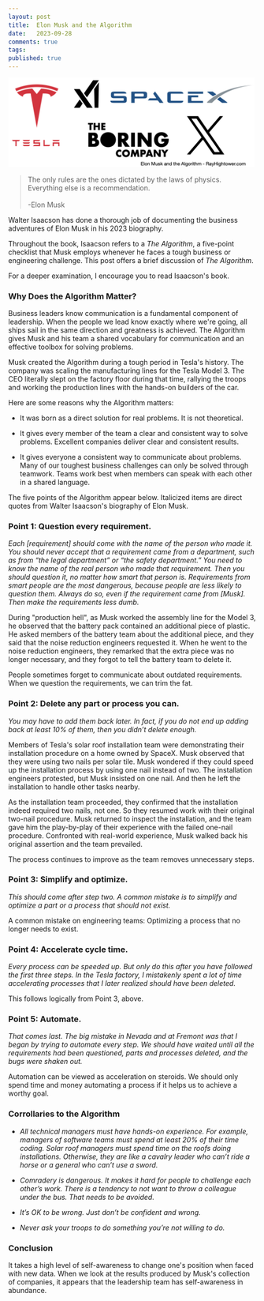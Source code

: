 ```yaml
---
layout: post
title:  Elon Musk and the Algorithm
date:   2023-09-28
comments: true
tags: 
published: true
---
```


<a href="/blog/2023/09/28/elon-musk-and-the-algorithm/"><img src="/images/elon_musk_algorithm.png" width="500" alt="Elon Musk and the Algorithm" title="Elon Musk and the Algorithm" /></a>

>The only rules are the ones dictated by the laws of physics. Everything else is a recommendation.<br/>&nbsp;<br/>-Elon Musk

Walter Isaacson has done a thorough job of documenting the business adventures of Elon Musk in his 2023 biography.

Throughout the book, Isaacson refers to a _The Algorithm_, a five-point checklist that Musk employs whenever he faces a tough business or engineering challenge. This post offers a brief discussion of _The Algorithm_. 

For a deeper examination, I encourage you to read Isaacson's book.

<!--more-->

### Why Does the Algorithm Matter?

Business leaders know communication is a fundamental component of leadership. When the people we lead know exactly where we're going, all ships sail in the same direction and greatness is achieved. The Algorithm gives Musk and his team a shared vocabulary for communication and an effective toolbox for solving problems.

Musk created the Algorithm during a tough period in Tesla's history. The company was scaling the manufacturing lines for the Tesla Model 3. The CEO literally slept on the factory floor during that time, rallying the troops and working the production lines with the hands-on builders of the car. 

Here are some reasons why the Algorithm matters:

* It was born as a direct solution for real problems. It is not theoretical.

* It gives every member of the team a clear and consistent way to solve problems. Excellent companies deliver clear and consistent results.

* It gives everyone a consistent way to communicate about problems. Many of our toughest business challenges can only be solved through teamwork. Teams work best when members can speak with each other in a shared language.

The five points of the Algorithm appear below. Italicized items are direct quotes from Walter Isaacson's biography of Elon Musk. 

### Point 1: Question every requirement. 

_Each [requirement] should come with the name of the person who made it. You should never accept that a requirement came from a department, such as from “the legal department” or “the safety department.” You need to know the name of the real person who made that requirement. Then you should question it, no matter how smart that person is. Requirements from smart people are the most dangerous, because people are less likely to question them. Always do so, even if the requirement came from [Musk]. Then make the requirements less dumb._

During "production hell", as Musk worked the assembly line for the Model 3, he observed that the battery pack contained an additional piece of plastic. He asked members of the battery team about the additional piece, and they said that the noise reduction engineers requested it. When he went to the noise reduction engineers, they remarked that the extra piece was no longer necessary, and they forgot to tell the battery team to delete it.

People sometimes forget to communicate about outdated requirements. When we question the requirements, we can trim the fat.

### Point 2: Delete any part or process you can. 

_You may have to add them back later. In fact, if you do not end up adding back at least 10% of them, then you didn’t delete enough._ 

Members of Tesla's solar roof installation team were demonstrating their installation procedure on a home owned by SpaceX. Musk observed that they were using two nails per solar tile. Musk wondered if they could speed up the installation process by using one nail instead of two. The installation engineers protested, but Musk insisted on one nail. And then he left the installation to handle other tasks nearby.

As the installation team proceeded, they confirmed that the installation indeed required two nails, not one. So they resumed work with their original two-nail procedure. Musk returned to inspect the installation, and the team gave him the play-by-play of their experience with the failed one-nail procedure. Confronted with real-world experience, Musk walked back his original assertion and the team prevailed. 

The process continues to improve as the team removes unnecessary steps.

### Point 3: Simplify and optimize. 

_This should come after step two. A common mistake is to simplify and optimize a part or a process that should not exist._

A common mistake on engineering teams: Optimizing a process that no longer needs to exist.

### Point 4: Accelerate cycle time. 

_Every process can be speeded up. But only do this after you have followed the first three steps. In the Tesla factory, I mistakenly spent a lot of time accelerating processes that I later realized should have been deleted._

This follows logically from Point 3, above.

### Point 5: Automate. 

_That comes last. The big mistake in Nevada and at Fremont was that I began by trying to automate every step. We should have waited until all the requirements had been questioned, parts and processes deleted, and the bugs were shaken out._

Automation can be viewed as acceleration on steroids. We should only spend time and money automating a process if it helps us to achieve a worthy goal.

### Corrollaries to the Algorithm

* _All technical managers must have hands-on experience. For example, managers of software teams must spend at least 20% of their time coding. Solar roof managers must spend time on the roofs doing installations. Otherwise, they are like a cavalry leader who can’t ride a horse or a general who can’t use a sword._

* _Comradery is dangerous. It makes it hard for people to challenge each other’s work. There is a tendency to not want to throw a colleague under the bus. That needs to be avoided._

* _It’s OK to be wrong. Just don’t be confident and wrong._ 

* _Never ask your troops to do something you’re not willing to do._

### Conclusion

It takes a high level of self-awareness to change one's position when faced with new data. When we look at the results produced by Musk's collection of companies, it appears that the leadership team has self-awareness in abundance. 